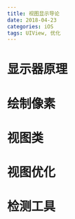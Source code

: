 ```yaml
---
title: 视图显示导论
date: 2018-04-23
categories: iOS
tags: UIView, 优化
---
```

# 显示器原理

# 绘制像素

# 视图类

# 视图优化

# 检测工具